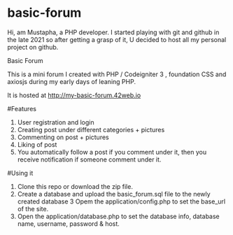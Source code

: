 # basic-forum

Hi, am Mustapha, a PHP developer. I started playing with git and github in the late 2021 so after getting a grasp of it, U decided to host all my personal project on github.

Basic Forum


This is a mini forum I created with PHP / Codeigniter 3 , foundation CSS and axiosjs during my early days of leaning PHP.

It is hosted at http://my-basic-forum.42web.io

#Features
1. User registration and login
2. Creating  post under different categories + pictures
3. Commenting on post + pictures
4. Liking of post
5. You automatically follow a post if you comment under it, then you receive notification if someone comment under it.


#Using it
1. Clone this repo or download the zip file.
2. Create a database and upload the basic_forum.sql file to the newly created database
3  Opem the application/config.php to set the base_url of the site.
4. Open the application/database.php to set the database info, database name, username, password & host.
